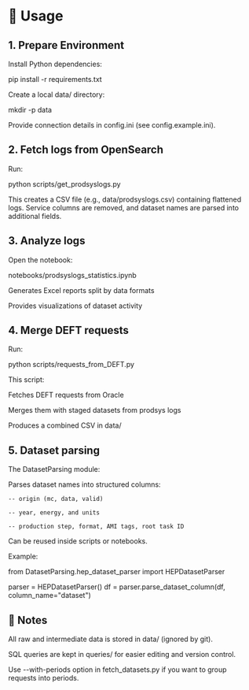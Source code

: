 # 🚀 Usage

## 1. Prepare Environment

Install Python dependencies:

pip install -r requirements.txt


Create a local data/ directory:

mkdir -p data


Provide connection details in config.ini (see config.example.ini).

## 2. Fetch logs from OpenSearch

Run:

python scripts/get_prodsyslogs.py


This creates a CSV file (e.g., data/prodsyslogs.csv) containing flattened logs.
Service columns are removed, and dataset names are parsed into additional fields.

## 3. Analyze logs

Open the notebook:

notebooks/prodsyslogs_statistics.ipynb


Generates Excel reports split by data formats

Provides visualizations of dataset activity

## 4. Merge DEFT requests

Run:

python scripts/requests_from_DEFT.py


This script:

Fetches DEFT requests from Oracle

Merges them with staged datasets from prodsys logs

Produces a combined CSV in data/

## 5. Dataset parsing

The DatasetParsing module:

Parses dataset names into structured columns:

    -- origin (mc, data, valid)
    
    -- year, energy, and units
    
    -- production step, format, AMI tags, root task ID

Can be reused inside scripts or notebooks.

Example:

from DatasetParsing.hep_dataset_parser import HEPDatasetParser

parser = HEPDatasetParser()
df = parser.parse_dataset_column(df, column_name="dataset")

## 📝 Notes

All raw and intermediate data is stored in data/ (ignored by git).

SQL queries are kept in queries/ for easier editing and version control.

Use --with-periods option in fetch_datasets.py if you want to group requests into periods.

